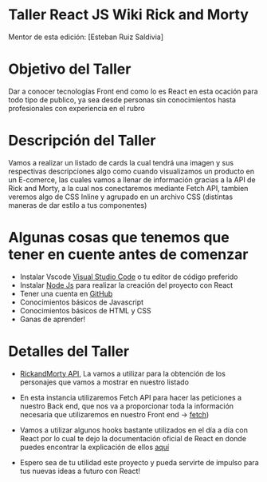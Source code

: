 # Taller React JS  Wiki Rick and Morty

Mentor de esta edición: [Esteban Ruiz Saldivia]

# Objetivo del Taller
Dar a conocer tecnologías Front end como lo es React en esta ocación para todo tipo de publico, ya sea desde personas sin conocimientos hasta profesionales con experiencia en el rubro

# Descripción del Taller

Vamos a realizar un listado de cards la cual tendrá una imagen y sus respectivas descripciones algo como cuando visualizamos un producto en un E-comerce, las cuales vamos a llenar de información gracias a la API de Rick and Morty, a la cual nos conectaremos mediante Fetch API, tambien veremos algo de CSS Inline y agrupado en un archivo CSS (distintas maneras de dar estilo a tus componentes)

# Algunas cosas que tenemos que tener en cuente antes de comenzar
- Instalar Vscode [Visual Studio Code](https://code.visualstudio.com/download) o tu editor de código preferido
- Instalar [Node Js](https://nodejs.org/en/download/current) para realizar la creación del proyecto con React
- Tener una cuenta en [GitHub](https://github.com/)
- Conocimientos básicos de Javascript
- Conocimientos básicos de HTML y CSS
- Ganas de aprender!

# Detalles del Taller
- [RickandMorty API](https://rickandmortyapi.com/), La vamos a utilizar para la obtención de los personajes que vamos a mostrar en nuestro listado
- En esta instancia utilizaremos Fetch API para hacer las peticiones a nuestro Back end, que nos va a proporcionar toda la información necesaria que utilizaremos en nuestro Front end -> [fetch](https://www.escuelafrontend.com/data-fetching-con-react))
- Vamos a utilizar algunos hooks bastante utilizados en el día a día con React por lo cual te dejo la documentación oficial de React en donde puedes encontrar la explicación de ellos [aquí](https://react.dev/learn#using-hooks)

- Espero sea de tu utilidad este proyecto y pueda servirte de impulso para tus nuevas ideas a futuro con React!
